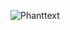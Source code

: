 

![Phanttext](https://www.planttext.com/api/plantuml/png/Z9B1JiCm38RlUGeVkqDVO4BJO49STgWsNi2qMOb8d2fn4MFYoJZmIBm2IMZNgYiJjxh-_VctdU_FhxLdTDmQBKIfqNkuGthPCx8qajZV4khZktGWJW80a58qvBE3qh90VeObxDafgXTBUBMgYkfQygDbr8Mp1yLRwtss2BhAjazQzWA7vB5aPMbZM-BCM1hJmjUCwanlxjyQIJAGjJAAWreHnwAjydoJabwk1lac6A-jEoOZlot4Hp_wg4iQDw-2Uj257sXYz_4CUTaHppg0WTWP42T8EEbBfvh8lqgTCrIWy-aCaGHDZ6Pstmy-AboDxEnaOnq_X8KvPEiwMDt7-zOO3BjXXrtn72ysIHSEs3yUIvwlBhrV4q-D_OyhBlSpLKp0ATyVHQmbLU7b_m000F__0m00)
